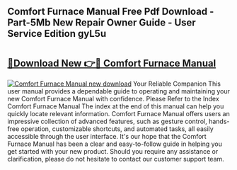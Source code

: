 ## Comfort Furnace Manual Free Pdf Download - Part-5Mb New Repair Owner Guide - User Service Edition gyL5u

# <h2><a href="http://bc8223.oget.top/?id=Comfort+Furnace+Manual">🔗Download New 👉🔴 Comfort Furnace Manual</a></h2>

[![Comfort Furnace Manual new download](https://i.imgur.com/5g1atiW.png)](http://bc8223.oget.top/?id=Comfort+Furnace+Manual)
Your Reliable Companion This user manual provides a dependable guide to operating and maintaining your new Comfort Furnace Manual with confidence. Please Refer to the Index Comfort Furnace Manual The index at the end of this manual can help you quickly locate relevant information. Comfort Furnace Manual offers users an impressive collection of advanced features, such as gesture control, hands-free operation, customizable shortcuts, and automated tasks, all easily accessible through the user interface. It's our hope that the Comfort Furnace Manual has been a clear and easy-to-follow guide in helping you get started with your new product. Should you require any assistance or clarification, please do not hesitate to contact our customer support team.
